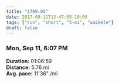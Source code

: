 ```yaml
---
title: "1709.05"
date: 2017-09-11T12:47:58-10:00
tags: ["run", "short", "5-mi", "waikele"]
draft: false
---
```


### Mon, Sep 11, 6:07 PM

**Duration:** 01:06:59  
**Distance:** 5.76 mi  
**Avg. pace:** 11'36" /mi